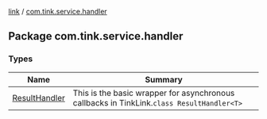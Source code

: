 [link](../index.md) / [com.tink.service.handler](./index.md)

## Package com.tink.service.handler

### Types

| Name | Summary |
|---|---|
| [ResultHandler](-result-handler/index.md) | This is the basic wrapper for asynchronous callbacks in TinkLink.`class ResultHandler<T>` |
